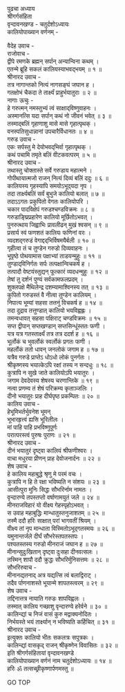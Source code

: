 पुढचा अध्याय  
श्रीगर्गसंहिता  
वृन्दावनखण्ड - चतुर्दशोऽध्यायः  
कालियोपाख्यान वर्णनम् -  
  
वैदेह उवाच -  
राजोवाच -  
द्वीपे रमणके ब्रह्मन् सर्पान् अन्यान्विना कथम् ।  
एतन्मे ब्रूहि सकलं कालियस्याभवद्‌भयम् ॥ १ ॥  
श्रीनारद उवाच -  
तत्र नागान्तको नित्यं नागसङ्घं जघान ह ।  
गतक्षोभं चैकदा ते तार्क्ष्यं प्राहुर्भयातुराः ॥ २ ॥  
नागाः ऊचुः -  
हे गरुत्मन् नमस्तुभ्यं त्वं साक्षाद्‌विष्णुवाहनः ।  
अस्मानत्सि यदा सर्पान् कथं नो जीवनं भवेत् ॥ ३ ॥  
तस्माद्‌बलिं गृहाणाशु मासे मासे गृहात्पृथक् ।  
वनस्पतिसुधान्नानां उपचारैर्विधानतः ॥ ४ ॥  
गरुड उवाच -  
एकः सर्पस्तु मे देयोभवद्‌भिर्वा गृहात्पृथक् ।  
कथं पचामि तमृते बलिं वीटकवत्परम् ॥ ५ ॥  
श्रीनारद उवाच -  
तथास्तु चोक्तास्ते सर्वे गरुडाय महात्मने ।  
गोपीथायात्मजो राजन् नित्यं दिव्यं बलिं ददुः ॥ ६ ॥  
कालियस्य गृहस्यापि समयोऽभूद्‌यदा नृप ।  
तदा तार्क्ष्यबलिं सर्वं बुभुजे कालियो बलात् ॥ ७ ॥  
तदाऽऽगतः प्रकुपितो वेगतः कालियोपरि ।  
चकार पादविक्षेपं गरुडश्चण्डविक्रमः ॥ ८ ॥  
गरुडाङ्घ्रिप्रहारेण कालियो मूर्छितोऽभवत् ।  
पुनरुत्थाय जिह्वाभिः प्रावलीढन् मुखं श्वसन् ॥ ९ ॥  
प्रसार्य स्वं फणशतं कालियः फणिनां वरः ।  
व्यदशद्‌गरुडं वेगाद्दद्‌भिर्विषमयैर्बली ॥ १० ॥  
गृहीत्वा तं च तुण्डेन गरुडो दिव्यवाहनः ।  
भूपृष्ठे पोथयामास पक्षाभ्यां ताडयन्मुहुः ॥ ११ ॥  
तुण्डाद्‌विनिर्गतः सर्पः तत्पक्षान्विचकर्ष ह ।  
तत्पादौ वेष्टयंस्तुद्यन् फूत्कारं व्यदधन्मुहुः ॥ १२ ॥  
तेषां तु दर्शनं पुण्यं सर्वकामफलप्रदम् ।  
शुक्लपक्षे मैथिलेन्द्र दशम्यामाश्विनस्य तत् ॥ १३ ॥  
कुपितो गरुडस्तं वै नीत्वा तुण्डेन कालियम् ।  
निपात्य भूम्यां सहसा तत्तनुं विचकर्ष ह ॥ १४ ॥  
तदा दुद्राव तत्तुण्डात् कालियो भयविह्वह्लः ।  
तमन्वधावत् सहसा पक्षिराट् चण्डविक्रमः ॥ १५ ॥  
सप्त द्वीपान् सप्तखण्डान् सप्तसिन्धूंस्ततः फणी ।  
यत्र यत्र गतस्तार्क्ष्यं तत्र तत्र ददर्श ह ॥ १६ ॥  
भूर्लोकं च भुवर्लोकं स्वर्लोकं प्रगतः फणी ।  
महर्लोकं ततो धावन् जनलोकं जगाम ह ॥ १७ ॥  
यत्रैव गरुडे प्राप्तेऽ धोऽधो लोकं पुनर्गतः ।  
श्रीकृष्णस्य भयात्केऽपि रक्षां तस्य न सन्दधुः ॥ १८ ॥  
कुत्रापि न सुखे जाते कालियोऽपि भयातुरः ।  
जगाम देवदेवस्य शेषस्य चरणान्तिके ॥ १९ ॥  
नत्वा प्रणम्य तं शेषं परिक्रम्य कृताञ्जलिः ।  
दीनो भयातुरः प्राह दीर्घपृष्ठ प्रकम्पितः ॥ २० ॥  
कालिय उवाच -  
हेभूमिभर्तर्भुवनेश भूमन्  
     भूभारहृत्त्वं ह्यसि भूरिलीलः ।  
मां पाहि पाहि प्रभविष्णुपूर्णः  
     परात्परस्त्वं पुरुषः पुराणः ॥ २१ ॥  
श्रीनारद उवाच -  
दीनं भयातुरं दृष्ट्वा कालियं श्रीफणीश्वरः ।  
वाचा मधुरया प्रीणन् प्राह देवोजनार्दनः ॥ २२ ॥  
शेष उवाच -  
हे कालिय महाबुद्धे श्रृणु मे परमं वचः ।  
कुत्रापि न हि ते रक्षा भविष्यति न संशयः ॥ २३ ॥  
आसीत्पुरा मुनिः सिद्धः सौभरिर्नाम नामतः ।  
वृन्दारण्ये तपस्तप्तो वर्षाणामयुतं जले ॥ २४ ॥  
मीनराजविहारं यो वीक्ष्य गेहस्पृहोऽभवत् ।  
स उवाह महाबुद्धिः मान्धातुस्तनुजाशतम् ॥ २५ ॥  
तस्मै ददौ हरिः साक्षात् परां भागवतीं श्रियम् ।  
वीक्ष्य तां नृप मान्धाता विस्मितोऽभूद्‌गतस्मयः ॥ २६ ॥  
यमुनान्तर्जले दीर्घं सौभरेस्तपतस्तपः ।  
पश्यतस्तस्य गरुडो मीनराजं जघान ह ॥ २७ ॥  
मीनान्सुदुःखितान् दृष्ट्वा दुःसहा दीनवत्सलः ।  
तस्मिन् शापौ ददौ क्रुद्धः सौभरिर्मुनिसत्तमः ॥ २८ ॥  
सौभरिरुवाच -  
मीनानद्यतनाद् अत्र यद्यत्सि त्वं बलाद्विराट् ।  
तदैव र्पाणनाशस्ते भूयान्मे शापतस्त्वरम् ॥ २९ ॥  
शेष उवाच -  
तद्दिनात्तत्र नायाति गरुडः शापविह्वलः ।  
तस्मात् कालिय गच्छाशु वृन्दारण्ये हरेर्वने ॥ ३० ॥  
कालिन्द्यां च निजं वासं कुरु मद्वाक्यनोदितः ।  
निर्भयस्ते भयं तार्क्ष्यान् न भविष्यति कर्हिचित् ॥ ३१ ॥  
श्रीनारद उवाच -  
इत्युक्तः कालियो भीतः सकलत्रः सपुत्रकः ।  
कालिन्द्यां वासकृद् राजन् श्रीकृष्णेन विवासितः ॥ ३२ ॥  
इति श्रीगर्गसंहितायां वृन्दावनखण्डे  
कालियोपाख्यान वर्णनं नाम चतुर्दशोऽध्यायः ॥ १४ ॥  
हरिः ॐ तत्सच्छ्रीकृष्णार्पणमस्तु ॥  
  
GO TOP
